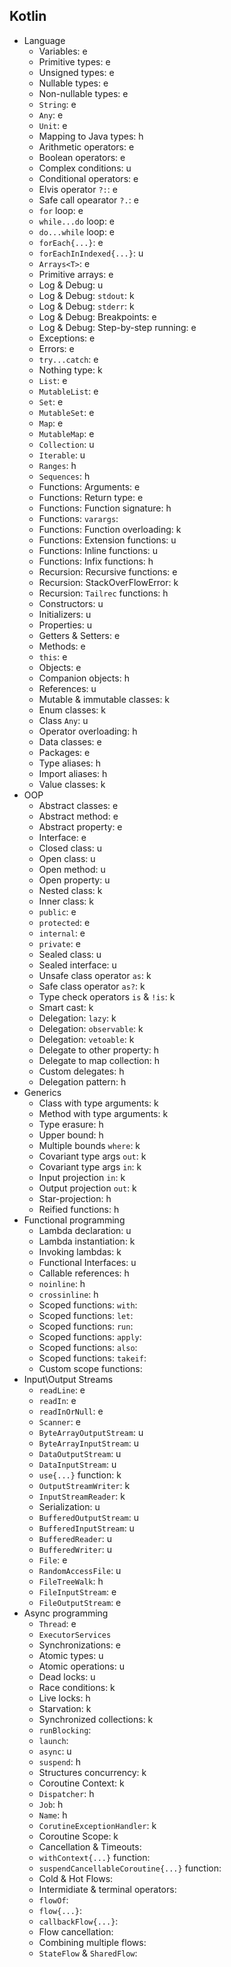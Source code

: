 ## Kotlin

- Language
  - Variables: e
  - Primitive types: e
  - Unsigned types: e
  - Nullable types: e
  - Non-nullable types: e
  - `String`: e
  - `Any`: e
  - `Unit`: e
  - Mapping to Java types: h
  - Arithmetic operators: e
  - Boolean operators: e
  - Complex conditions: u
  - Conditional operators: e
  - Elvis operator `?:`: e
  - Safe call opearator `?.`: e
  - `for` loop: e
  - `while...do` loop: e
  - `do...while` loop: e
  - `forEach{...}`: e
  - `forEachInIndexed{...}`: u
  - `Arrays<T>`: e
  - Primitive arrays: e
  - Log & Debug: u
  - Log & Debug: `stdout`: k
  - Log & Debug: `stderr`: k
  - Log & Debug: Breakpoints: e
  - Log & Debug: Step-by-step running: e
  - Exceptions: e
  - Errors: e
  - `try...catch`: e
  - Nothing type: k
  - `List`: e
  - `MutableList`: e
  - `Set`: e
  - `MutableSet`: e
  - `Map`: e
  - `MutableMap`: e
  - `Collection`: u
  - `Iterable`: u
  - `Ranges`: h
  - `Sequences`: h
  - Functions: Arguments: e
  - Functions: Return type: e
  - Functions: Function signature: h
  - Functions: `varargs`:
  - Functions: Function overloading: k
  - Functions: Extension functions: u
  - Functions: Inline functions: u
  - Functions: Infix functions: h
  - Recursion: Recursive functions: e
  - Recursion: StackOverFlowError: k
  - Recursion: `Tailrec` functions: h
  - Constructors: u
  - Initializers: u
  - Properties: u
  - Getters & Setters: e
  - Methods: e
  - `this`: e
  - Objects: e
  - Companion objects: h
  - References: u
  - Mutable & immutable classes: k
  - Enum classes: k
  - Class `Any`: u
  - Operator overloading: h
  - Data classes: e
  - Packages: e
  - Type aliases: h
  - Import aliases: h
  - Value classes: k
- OOP
  - Abstract classes: e
  - Abstract method: e
  - Abstract property: e
  - Interface: e
  - Closed class: u
  - Open class: u
  - Open method: u
  - Open property: u
  - Nested class: k
  - Inner class: k
  - `public`: e
  - `protected`: e
  - `internal`: e
  - `private`: e
  - Sealed class: u
  - Sealed interface: u
  - Unsafe class operator `as`: k
  - Safe class operator `as?`: k
  - Type check operators `is` & `!is`: k
  - Smart cast: k
  - Delegation: `lazy`: k
  - Delegation: `observable`: k
  - Delegation: `vetoable`: k
  - Delegate to other property: h
  - Delegate to map collection: h
  - Custom delegates: h
  - Delegation pattern: h
- Generics
  - Class with type arguments: k
  - Method with type arguments: k
  - Type erasure: h
  - Upper bound: h
  - Multiple bounds `where`: k
  - Covariant type args `out`: k
  - Covariant type args `in`: k
  - Input projection `in`: k
  - Output projection `out`: k
  - Star-projection: h
  - Reified functions: h
- Functional programming
  - Lambda declaration: u
  - Lambda instantiation: k
  - Invoking lambdas: k
  - Functional Interfaces: u
  - Callable references: h
  - `noinline`: h
  - `crossinline`: h
  - Scoped functions: `with`:
  - Scoped functions: `let`: 
  - Scoped functions: `run`:
  - Scoped functions: `apply`: 
  - Scoped functions: `also`:
  - Scoped functions: `takeif`:
  - Custom scope functions: 
- Input\Output Streams
  - `readLine`: e
  - `readIn`: e
  - `readInOrNull`: e
  - `Scanner`: e
  - `ByteArrayOutputStream`: u
  - `ByteArrayInputStream`: u
  - `DataOutputStream`: u
  - `DataInputStream`: u
  - `use{...}` function: k
  - `OutputStreamWriter`: k
  - `InputStreamReader`: k
  - Serialization: u
  - `BufferedOutputStream`: u 
  - `BufferedInputStream`: u
  - `BufferedReader`: u
  - `BufferedWriter`: u
  - `File`: e
  - `RandomAccessFile`: u
  - `FileTreeWalk`: h
  - `FileInputStream`: e
  - `FileOutputStream`: e
- Async programming
  - `Thread`: e
  - `ExecutorServices`
  - Synchronizations: e
  - Atomic types: u
  - Atomic operations: u
  - Dead locks: u
  - Race conditions: k
  - Live locks: h
  - Starvation: k
  - Synchronized collections: k
  - `runBlocking`:
  - `launch`: 
  - `async`: u
  - `suspend`: h
  - Structures concurrency: k
  - Coroutine Context: k
  - `Dispatcher`: h
  - `Job`: h
  - `Name`: h
  - `CorutineExceptionHandler`: k
  - Coroutine Scope: k
  - Cancellation & Timeouts:
  - `withContext{...}` function:
  - `suspendCancellableCoroutine{...}` function: 
  - Cold & Hot Flows:
  - Intermidiate & terminal operators:
  - `flowOf`:
  - `flow{...}`:
  - `callbackFlow{...}`:
  - Flow cancellation:
  - Combining multiple flows:
  - `StateFlow` & `SharedFlow`: